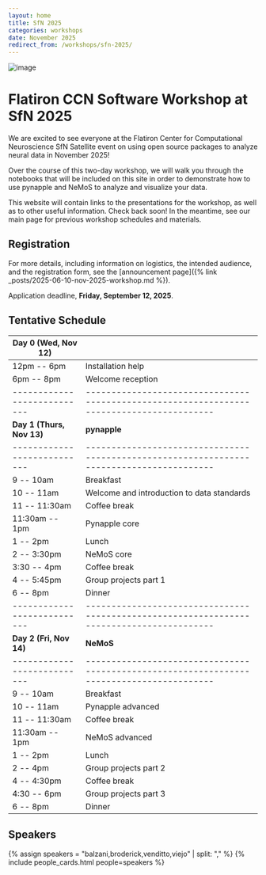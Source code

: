 ```yaml
---
layout: home
title: SfN 2025
categories: workshops
date: November 2025
redirect_from: /workshops/sfn-2025/
---
```


![image](/assets/sfn2025-banner.svg)

# Flatiron CCN Software Workshop at SfN 2025


We are excited to see everyone at the Flatiron Center for Computational Neuroscience SfN Satellite event on using open source packages to analyze neural data in November 2025!

Over the course of this two-day workshop, we will walk you through the notebooks that will be included on this site in order to demonstrate how to use pynapple and NeMoS to analyze and visualize your data.

This website will contain links to the presentations for the workshop, as well as to other useful information. Check back soon! In the meantime, see our main page for previous workshop schedules and materials.

## Registration

For more details, including information on logistics, the intended audience, and the registration form, see the [announcement page]({% link _posts/2025-06-10-nov-2025-workshop.md %}). 

Application deadline, **Friday, September 12, 2025**.

## Tentative Schedule

| Day 0 (Wed, Nov 12)       |                                                                                         |
|---------------------------|-----------------------------------------------------------------------------------------|
| 12pm -- 6pm               | Installation help                                                                       |
| 6pm -- 8pm                | Welcome reception                                                                       |
|---------------------------|-----------------------------------------------------------------------------------------|
| **Day 1 (Thurs, Nov 13)** | **pynapple**                                                                            |
|---------------------------|-----------------------------------------------------------------------------------------|
| 9 -- 10am                 | Breakfast                                                                               |
| 10 -- 11am                | Welcome and introduction to data standards                                              |
| 11 -- 11:30am             | Coffee break                                                                            |
| 11:30am -- 1pm            | Pynapple core                                                                           |
| 1 -- 2pm                  | Lunch                                                                                   |
| 2 -- 3:30pm               | NeMoS core                                                                              |
| 3:30 -- 4pm               | Coffee break                                                                            |
| 4 -- 5:45pm               | Group projects part 1                                                                   |
| 6 -- 8pm                  | Dinner                                                                                  |
|---------------------------|-----------------------------------------------------------------------------------------|
| **Day 2 (Fri, Nov 14)**   | **NeMoS**                                                                               |
|---------------------------|-----------------------------------------------------------------------------------------|
| 9 -- 10am                 | Breakfast                                                                               |
| 10 -- 11am                | Pynapple advanced                                                                       |
| 11 -- 11:30am             | Coffee break                                                                            |
| 11:30am -- 1pm            | NeMoS advanced                                                                          |
| 1 -- 2pm                  | Lunch                                                                                   |
| 2 -- 4pm                  | Group projects part 2                                                                   |
| 4 -- 4:30pm               | Coffee break                                                                            |
| 4:30 -- 6pm               | Group projects part 3                                                                   |
| 6 -- 8pm                  | Dinner                                                                                  |

## Speakers

{% assign speakers = "balzani,broderick,venditto,viejo" | split: "," %}
{% include people_cards.html people=speakers %}
